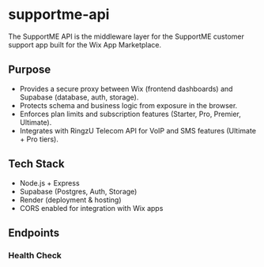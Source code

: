 # supportme-api

The SupportME API is the middleware layer for the SupportME customer support app built for the Wix App Marketplace.

## Purpose
- Provides a secure proxy between Wix (frontend dashboards) and Supabase (database, auth, storage).
- Protects schema and business logic from exposure in the browser.
- Enforces plan limits and subscription features (Starter, Pro, Premier, Ultimate).
- Integrates with RingzU Telecom API for VoIP and SMS features (Ultimate + Pro tiers).

## Tech Stack
- Node.js + Express
- Supabase (Postgres, Auth, Storage)
- Render (deployment & hosting)
- CORS enabled for integration with Wix apps

## Endpoints
### Health Check

